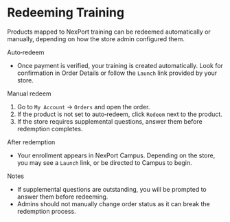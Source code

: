# Redeeming Training

Products mapped to NexPort training can be redeemed automatically or manually, depending on how the store admin configured them.

Auto‑redeem
- Once payment is verified, your training is created automatically. Look for confirmation in Order Details or follow the `Launch` link provided by your store.

Manual redeem
1) Go to `My Account` → `Orders` and open the order.
2) If the product is not set to auto‑redeem, click `Redeem` next to the product.
3) If the store requires supplemental questions, answer them before redemption completes.

After redemption
- Your enrollment appears in NexPort Campus. Depending on the store, you may see a `Launch` link, or be directed to Campus to begin.

Notes
- If supplemental questions are outstanding, you will be prompted to answer them before redeeming.
- Admins should not manually change order status as it can break the redemption process.

